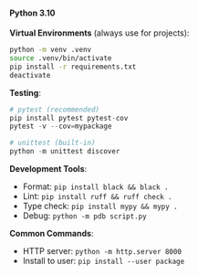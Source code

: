 #### Python 3.10

**Virtual Environments** (always use for projects):
```bash
python -m venv .venv
source .venv/bin/activate
pip install -r requirements.txt
deactivate
```

**Testing**:
```python
# pytest (recommended)
pip install pytest pytest-cov
pytest -v --cov=mypackage

# unittest (built-in)
python -m unittest discover
```

**Development Tools**:
- Format: `pip install black && black .`
- Lint: `pip install ruff && ruff check .`
- Type check: `pip install mypy && mypy .`
- Debug: `python -m pdb script.py`

**Common Commands**:
- HTTP server: `python -m http.server 8000`
- Install to user: `pip install --user package`
